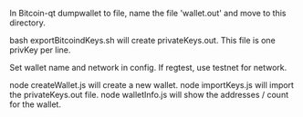 In Bitcoin-qt dumpwallet to file, name the file 'wallet.out' and move to this directory.

bash exportBitcoindKeys.sh will create privateKeys.out. This file is one privKey per line.

Set wallet name and network in config. If regtest, use testnet for network.

node createWallet.js will create a new wallet.
node importKeys.js will import the privateKeys.out file.
node walletInfo.js will show the addresses / count for the wallet.